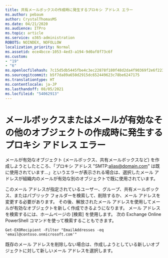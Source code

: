 ```yaml
---
title: 共有メールボックスの作成時に発生するプロキシ アドレス エラー
ms.author: pebaum
author: CrystalThomasMS
ms.date: 04/21/2020
ms.audience: ITPro
ms.topic: article
ms.service: o365-administration
ROBOTS: NOINDEX, NOFOLLOW
localization_priority: Normal
ms.assetid: ece4bcce-1053-4ed3-a194-9d0af8f73c6f
ms.custom:
- "19"
- "6"
ms.openlocfilehash: 7c15d5db5445fbe4c3ec22878f180f48d2da4f90369f2e6f223916646eb19c12
ms.sourcegitcommit: b5f7da89a650d2915dc652449623c78be6247175
ms.translationtype: HT
ms.contentlocale: ja-JP
ms.lasthandoff: 08/05/2021
ms.locfileid: "54062913"
---
```

# <a name="proxy-address-error-while-creating-a-mailbox-or-other-email-enabled-object"></a>メールボックスまたはメールが有効なその他のオブジェクトの作成時に発生するプロキシ アドレス エラー

メールが有効なオブジェクト (メールボックス、共有メールボックスなど) を作成しようとしたところ、「プロキシ アドレス "SMTP:alias@domain.com" は既に使用されています...」というエラーが表示される場合は、選択したメール アドレスが組織内のメールが有効な別のオブジェクトで既に使用されています。
  
このメール アドレスが指定されているユーザー、グループ、共有メールボックス、またはパブリック フォルダーを検索して、削除するか、メール アドレスを変更する必要があります。 その後、解放されたメール アドレスを使用してメールが有効なオブジェクトを新しく作成できるようになります。 メール アドレスを検索するには、ホームページの [検索] を使用します。 次の Exchange Online PowerShell コマンドを使って検索することもできます。

`
    Get-EXORecipient -Filter "EmailAddresses -eq 'email@contoso.onmicrosoft.com'"
`
  
既存のメール アドレスを削除しない場合は、作成しようとしている新しいオブジェクトに対して新しいメール アドレスを選択します。
  